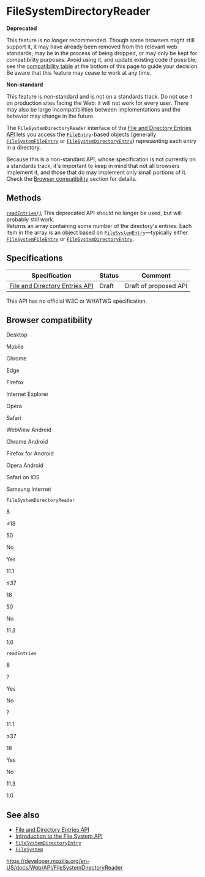 FileSystemDirectoryReader
=========================

**Deprecated**

This feature is no longer recommended. Though some browsers might still support it, it may have already been removed from the relevant web standards, may be in the process of being dropped, or may only be kept for compatibility purposes. Avoid using it, and update existing code if possible; see the [compatibility table](#browser_compatibility) at the bottom of this page to guide your decision. Be aware that this feature may cease to work at any time.

**Non-standard**

This feature is non-standard and is not on a standards track. Do not use it on production sites facing the Web: it will not work for every user. There may also be large incompatibilities between implementations and the behavior may change in the future.

The `FileSystemDirectoryReader` interface of the [File and Directory Entries API](file_and_directory_entries_api) lets you access the [`FileEntry`](filesystemfileentry)-based objects (generally [`FileSystemFileEntry`](filesystemfileentry) or [`FileSystemDirectoryEntry`](filesystemdirectoryentry)) representing each entry in a directory.

Because this is a non-standard API, whose specification is not currently on a standards track, it's important to keep in mind that not all browsers implement it, and those that do may implement only small portions of it. Check the [Browser compatibility](#browser_compatibility) section for details.

Methods
-------

 [`readEntries()`](filesystemdirectoryreader/readentries) <span class="icon deprecated" viewbox="0 0 100 100" xmlns="http://www.w3.org/2000/svg" role="img"> This deprecated API should no longer be used, but will probably still work. </span>   
Returns an array containing some number of the directory's entries. Each item in the array is an object based on [`FileSystemEntry`](filesystementry)—typically either [`FileSystemFileEntry`](filesystemfileentry) or [`FileSystemDirectoryEntry`](filesystemdirectoryentry).

Specifications
--------------

<table><thead><tr class="header"><th>Specification</th><th>Status</th><th>Comment</th></tr></thead><tbody><tr class="odd"><td><a href="https://wicg.github.io/entries-api/">File and Directory Entries API</a></td><td><span class="spec-draft">Draft</span></td><td>Draft of proposed API</td></tr></tbody></table>

This API has no official W3C or WHATWG specification.

Browser compatibility
---------------------

Desktop

Mobile

Chrome

Edge

Firefox

Internet Explorer

Opera

Safari

WebView Android

Chrome Android

Firefox for Android

Opera Android

Safari on IOS

Samsung Internet

`FileSystemDirectoryReader`

8

≤18

50

No

Yes

11.1

≤37

18

50

No

11.3

1.0

`readEntries`

8

?

Yes

No

?

11.1

≤37

18

Yes

No

11.3

1.0

See also
--------

-   [File and Directory Entries API](file_and_directory_entries_api)
-   [Introduction to the File System API](file_and_directory_entries_api/introduction)
-   [`FileSystemDirectoryEntry`](filesystemdirectoryentry)
-   [`FileSystem`](filesystem)

<a href="https://developer.mozilla.org/en-US/docs/Web/API/FileSystemDirectoryReader" class="_attribution-link">https://developer.mozilla.org/en-US/docs/Web/API/FileSystemDirectoryReader</a>
